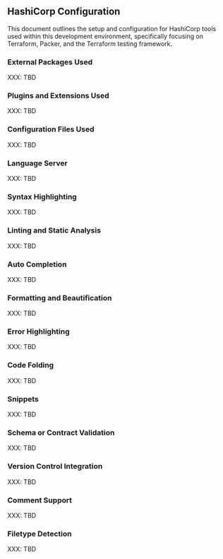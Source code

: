 ## HashiCorp Configuration

This document outlines the setup and configuration for HashiCorp tools used within this development environment, specifically focusing on Terraform, Packer, and the Terraform testing framework.

### External Packages Used

XXX: TBD

### Plugins and Extensions Used

XXX: TBD

### Configuration Files Used

XXX: TBD

### Language Server

XXX: TBD

### Syntax Highlighting

XXX: TBD

### Linting and Static Analysis

XXX: TBD

### Auto Completion

XXX: TBD

### Formatting and Beautification

XXX: TBD

### Error Highlighting

XXX: TBD

### Code Folding

XXX: TBD

### Snippets

XXX: TBD

### Schema or Contract Validation

XXX: TBD

### Version Control Integration

XXX: TBD

### Comment Support

XXX: TBD

### Filetype Detection

XXX: TBD
